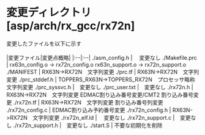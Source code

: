 # 変更ディレクトリ[asp/arch/rx_gcc/rx72n]  
変更したファイルを以下に示す 
<br>  
|変更ファイル|変更点概略|
|:--|:--|
./asm_config.h   | 　変更なし
./Makefile.prc	|	rx63n_config.o -> rx72n_config.o rx63n_support.o -> rx72n_support.o
./MANIFEST		|	RX63N->RX72N　文字列変更
./prc.tf		|	RX63N->RX72N　文字列変更
./prc_stddef.h	|	TOPPERS_RX63N->TOPPERS_RX72N　プロセッサ略称文字列変更
./prc_syssvc.h  |　変更なし
./prc_user.txt  |　変更なし
./rx72n.h		|	RX63N->RX72N　文字列変更 EDMAC割り込み番号変更/CMT2 割り込み番号変更
./rx72n.tf		|	RX63N->RX72N　文字列変更 割り込み番号列変更
./rx72n_config.c |	EDMAC割り込み予約番号変更
./rx72n_config.h |	RX63N->RX72N　文字列変更
./rx72n_elf.ld   | 　変更なし
./rx72n_support.c |　変更なし
./rx72n_support.h |　変更なし
./start.S		|	不要な初期化を削除
<br>  